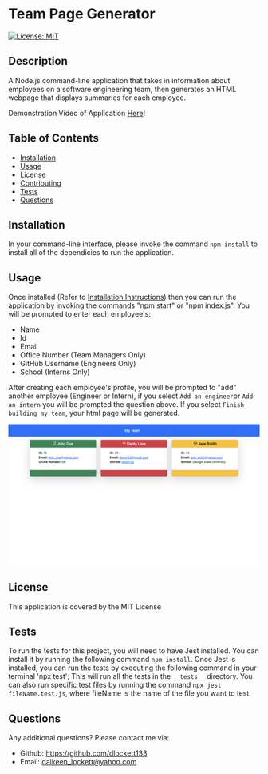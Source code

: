 # Team Page Generator

[![License: MIT](https://img.shields.io/badge/License-MIT-blue.svg)](https://opensource.org/licenses/MIT)

## Description

A Node.js command-line application that takes in information about employees on a software engineering team, then generates an HTML webpage that displays summaries for each employee.

Demonstration Video of Application [Here](https://drive.google.com/file/d/1bNi333ZnOFHtRGwfli5hpdcHac6_nURp/view)!

## Table of Contents

- [Installation](#installation)
- [Usage](#usage)
- [License](#license)
- [Contributing](#contributing)
- [Tests](#tests)
- [Questions](#questions)

## Installation

In your command-line interface, please invoke the command `npm install` to install all of the dependicies to run the application.

## Usage

Once installed (Refer to [Installation Instructions](#installation)) then you can run the application by invoking the commands "npm start" or "npm index.js".
You will be prompted to enter each employee's:

- Name
- Id
- Email
- Office Number (Team Managers Only)
- GitHub Username (Engineers Only)
- School (Interns Only)

After creating each employee's profile, you will be prompted to "add" another employee (Engineer or Intern), if you select `Add an engineer`or `Add an intern` you will be prompted the question above. If you select `Finish building my team`, your html page will be generated.

![Team Page Generator HTML page title "My Team" that feature 3 boxes listing employees names](./Assets/Team-Page-Generator.png)

## License

This application is covered by the MIT License

## Tests

To run the tests for this project, you will need to have Jest installed. You can install it by running the following command `npm install`. Once Jest is installed, you can run the tests by executing the following command in your terminal 'npx test'; This will run all the tests in the `__tests__` directory. You can also run specific test files by running the command `npx jest fileName.test.js`, where fileName is the name of the file you want to test.

## Questions

Any additional questions? Please contact me via:

- Github: https://github.com/dlockett133
- Email: daikeen_lockett@yahoo.com
